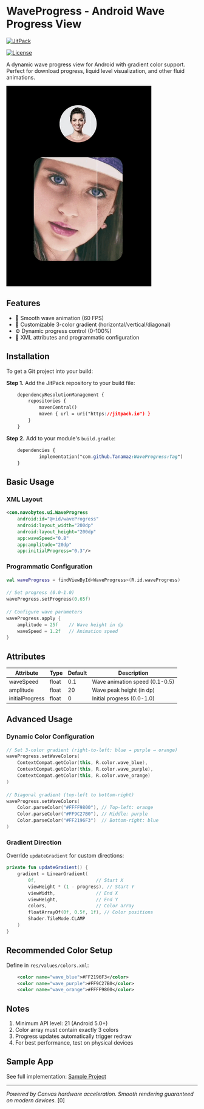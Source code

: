 # WaveProgress - Android Wave Progress View  

[![JitPack](https://jitpack.io/v/Tanamaz/WaveProgress.svg)](https://jitpack.io/#Tanamaz/WaveProgress)

[![License](https://img.shields.io/badge/License-MIT-blue.svg)](https://opensource.org/licenses/MIT)

A dynamic wave progress view for Android with gradient color support. Perfect for download progress, liquid level visualization, and other fluid animations.  

![Demo GIF](https://github.com/Tanamaz/BTAView/blob/959b8dc30aa6ac87cdefd3254a67620da1e17ac6/gif/demo.gif)

## Features  
- 🌊 Smooth wave animation (60 FPS)  
- 🎨 Customizable 3-color gradient (horizontal/vertical/diagonal)  
- ⚙️ Dynamic progress control (0-100%)  
- 📱 XML attributes and programmatic configuration  

## Installation  
To get a Git project into your build:

**Step 1.** Add the JitPack repository to your build file:

```css
	dependencyResolutionManagement {
		repositories {
			mavenCentral()
			maven { url = uri("https://jitpack.io") }
		}
	}
```

**Step 2.** Add to your module's `build.gradle`:  

```css
	dependencies {
	        implementation("com.github.Tanamaz:WaveProgress:Tag")
	}
```

## Basic Usage  

### XML Layout  
```xml  
<com.navobytes.ui.WaveProgress  
    android:id="@+id/waveProgress"  
    android:layout_width="200dp"  
    android:layout_height="200dp"  
    app:waveSpeed="0.8"  
    app:amplitude="20dp"  
    app:initialProgress="0.3"/>  
```

### Programmatic Configuration  
```kotlin  
val waveProgress = findViewById<WaveProgress>(R.id.waveProgress)  

// Set progress (0.0-1.0)  
waveProgress.setProgress(0.65f)  

// Configure wave parameters  
waveProgress.apply {  
    amplitude = 25f    // Wave height in dp  
    waveSpeed = 1.2f   // Animation speed  
}  
```

## Attributes  
| Attribute       | Type  | Default | Description                    |
| --------------- | ----- | ------- | ------------------------------ |
| waveSpeed       | float | 0.1     | Wave animation speed (0.1-0.5) |
| amplitude       | float | 20      | Wave peak height (in dp)       |
| initialProgress | float | 0       | Initial progress (0.0-1.0)     |

## Advanced Usage  
### Dynamic Color Configuration  
```kotlin  
// Set 3-color gradient (right-to-left: blue → purple → orange)  
waveProgress.setWaveColors(  
    ContextCompat.getColor(this, R.color.wave_blue),  
    ContextCompat.getColor(this, R.color.wave_purple),  
    ContextCompat.getColor(this, R.color.wave_orange)  
)  

// Diagonal gradient (top-left to bottom-right)  
waveProgress.setWaveColors(  
    Color.parseColor("#FFFF9800"), // Top-left: orange  
    Color.parseColor("#FF9C27B0"), // Middle: purple  
    Color.parseColor("#FF2196F3")  // Bottom-right: blue  
)  
```

### Gradient Direction  
Override `updateGradient` for custom directions:  
```kotlin  
private fun updateGradient() {  
    gradient = LinearGradient(  
        0f,                      // Start X  
        viewHeight * (1 - progress), // Start Y  
        viewWidth,               // End X  
        viewHeight,              // End Y  
        colors,                  // Color array  
        floatArrayOf(0f, 0.5f, 1f), // Color positions  
        Shader.TileMode.CLAMP  
    )  
}  
```

## Recommended Color Setup  
Define in `res/values/colors.xml`:  
```xml  
    <color name="wave_blue">#FF2196F3</color>
    <color name="wave_purple">#FF9C27B0</color>
    <color name="wave_orange">#FFFF9800</color>
```

## Notes  
1. Minimum API level: 21 (Android 5.0+)  
2. Color array must contain exactly 3 colors  
3. Progress updates automatically trigger redraw  
4. For best performance, test on physical devices  

## Sample App  
See full implementation: [Sample Project](https://github.com/Tanamaz/WaveProgress)  

---
*Powered by Canvas hardware acceleration. Smooth rendering guaranteed on modern devices.* [0]